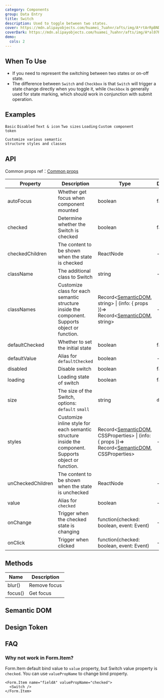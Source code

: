 ```yaml
---
category: Components
group: Data Entry
title: Switch
description: Used to toggle between two states.
cover: https://mdn.alipayobjects.com/huamei_7uahnr/afts/img/A*rtArRpBNDZcAAAAAAAAAAAAADrJ8AQ/original
coverDark: https://mdn.alipayobjects.com/huamei_7uahnr/afts/img/A*al07RK8SGf4AAAAAAAAAAAAADrJ8AQ/original
demo:
  cols: 2
---
```


## When To Use

- If you need to represent the switching between two states or on-off state.
- The difference between `Switch` and `Checkbox` is that `Switch` will trigger a state change directly when you toggle it, while `Checkbox` is generally used for state marking, which should work in conjunction with submit operation.

## Examples

<!-- prettier-ignore -->
<code src="./demo/basic.tsx">Basic</code>
<code src="./demo/disabled.tsx">Disabled</code>
<code src="./demo/text.tsx">Text & icon</code>
<code src="./demo/size.tsx">Two sizes</code>
<code src="./demo/loading.tsx">Loading</code>
<code src="./demo/component-token.tsx" debug>Custom component token</code>

<code src="./demo/style-class.tsx">Customize various semantic structure styles and classes</code>

## API

Common props ref：[Common props](/docs/react/common-props)

| Property | Description | Type | Default | Version |
| --- | --- | --- | --- | --- |
| autoFocus | Whether get focus when component mounted | boolean | false |  |
| checked | Determine whether the Switch is checked | boolean | false |  |
| checkedChildren | The content to be shown when the state is checked | ReactNode | - |  |
| className | The additional class to Switch | string | - |  |
| classNames | Customize class for each semantic structure inside the component. Supports object or function. | Record<[SemanticDOM](#semantic-dom), string> \| (info: { props })=> Record<[SemanticDOM](#semantic-dom), string> | - | 6.0.0 |
| defaultChecked | Whether to set the initial state | boolean | false |  |
| defaultValue | Alias for `defaultChecked` | boolean | - | 5.12.0 |
| disabled | Disable switch | boolean | false |  |
| loading | Loading state of switch | boolean | false |  |
| size | The size of the Switch, options: `default` `small` | string | `default` |  |
| styles | Customize inline style for each semantic structure inside the component. Supports object or function. | Record<[SemanticDOM](#semantic-dom), CSSProperties> \| (info: { props })=> Record<[SemanticDOM](#semantic-dom), CSSProperties> | - | 6.0.0 |
| unCheckedChildren | The content to be shown when the state is unchecked | ReactNode | - |  |
| value | Alias for `checked` | boolean | - | 5.12.0 |
| onChange | Trigger when the checked state is changing | function(checked: boolean, event: Event) | - |  |
| onClick | Trigger when clicked | function(checked: boolean, event: Event) | - |  |

## Methods

| Name    | Description  |
| ------- | ------------ |
| blur()  | Remove focus |
| focus() | Get focus    |

## Semantic DOM

<code src="./demo/_semantic.tsx" simplify="true"></code>

## Design Token

<ComponentTokenTable component="Switch"></ComponentTokenTable>

## FAQ

### Why not work in Form.Item?

Form.Item default bind value to `value` property, but Switch value property is `checked`. You can use `valuePropName` to change bind property.

```tsx | pure
<Form.Item name="fieldA" valuePropName="checked">
  <Switch />
</Form.Item>
```
